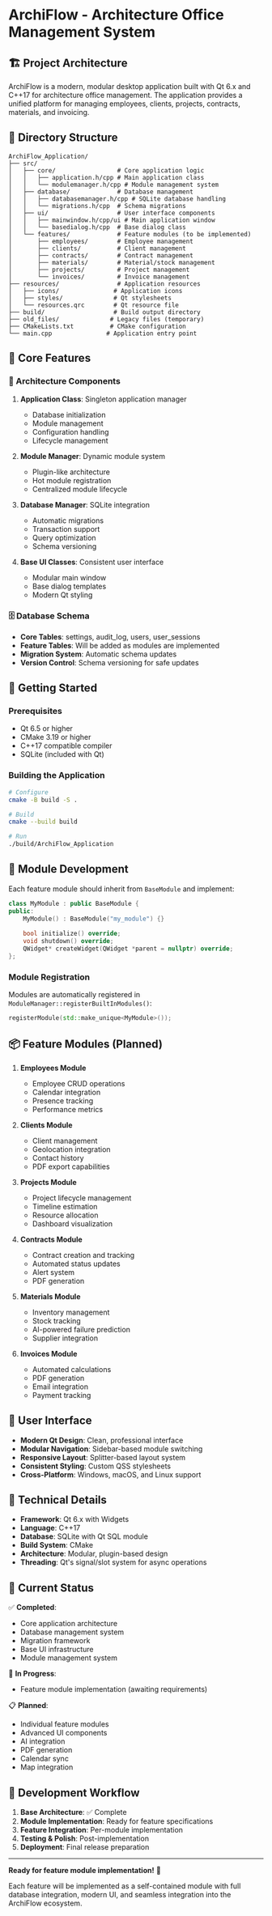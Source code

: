 # ArchiFlow - Architecture Office Management System

## 🏗️ Project Architecture

ArchiFlow is a modern, modular desktop application built with Qt 6.x and C++17 for architecture office management. The application provides a unified platform for managing employees, clients, projects, contracts, materials, and invoicing.

## 📁 Directory Structure

```
ArchiFlow_Application/
├── src/
│   ├── core/                 # Core application logic
│   │   ├── application.h/cpp # Main application class
│   │   └── modulemanager.h/cpp # Module management system
│   ├── database/             # Database management
│   │   ├── databasemanager.h/cpp # SQLite database handling
│   │   └── migrations.h/cpp  # Schema migrations
│   ├── ui/                   # User interface components
│   │   ├── mainwindow.h/cpp/ui # Main application window
│   │   └── basedialog.h/cpp  # Base dialog class
│   └── features/             # Feature modules (to be implemented)
│       ├── employees/        # Employee management
│       ├── clients/          # Client management
│       ├── contracts/        # Contract management
│       ├── materials/        # Material/stock management
│       ├── projects/         # Project management
│       └── invoices/         # Invoice management
├── resources/                # Application resources
│   ├── icons/               # Application icons
│   ├── styles/              # Qt stylesheets
│   └── resources.qrc        # Qt resource file
├── build/                   # Build output directory
├── old_files/              # Legacy files (temporary)
├── CMakeLists.txt          # CMake configuration
└── main.cpp               # Application entry point
```

## 🎯 Core Features

### 🔧 Architecture Components

1. **Application Class**: Singleton application manager
   - Database initialization
   - Module management
   - Configuration handling
   - Lifecycle management

2. **Module Manager**: Dynamic module system
   - Plugin-like architecture
   - Hot module registration
   - Centralized module lifecycle

3. **Database Manager**: SQLite integration
   - Automatic migrations
   - Transaction support
   - Query optimization
   - Schema versioning

4. **Base UI Classes**: Consistent user interface
   - Modular main window
   - Base dialog templates
   - Modern Qt styling

### 🗄️ Database Schema

- **Core Tables**: settings, audit_log, users, user_sessions
- **Feature Tables**: Will be added as modules are implemented
- **Migration System**: Automatic schema updates
- **Version Control**: Schema versioning for safe updates

## 🚀 Getting Started

### Prerequisites
- Qt 6.5 or higher
- CMake 3.19 or higher
- C++17 compatible compiler
- SQLite (included with Qt)

### Building the Application

```bash
# Configure
cmake -B build -S .

# Build
cmake --build build

# Run
./build/ArchiFlow_Application
```

## 🧩 Module Development

Each feature module should inherit from `BaseModule` and implement:

```cpp
class MyModule : public BaseModule {
public:
    MyModule() : BaseModule("my_module") {}
    
    bool initialize() override;
    void shutdown() override;
    QWidget* createWidget(QWidget *parent = nullptr) override;
};
```

### Module Registration

Modules are automatically registered in `ModuleManager::registerBuiltInModules()`:

```cpp
registerModule(std::make_unique<MyModule>());
```

## 📦 Feature Modules (Planned)

1. **Employees Module**
   - Employee CRUD operations
   - Calendar integration
   - Presence tracking
   - Performance metrics

2. **Clients Module**
   - Client management
   - Geolocation integration
   - Contact history
   - PDF export capabilities

3. **Projects Module**
   - Project lifecycle management
   - Timeline estimation
   - Resource allocation
   - Dashboard visualization

4. **Contracts Module**
   - Contract creation and tracking
   - Automated status updates
   - Alert system
   - PDF generation

5. **Materials Module**
   - Inventory management
   - Stock tracking
   - AI-powered failure prediction
   - Supplier integration

6. **Invoices Module**
   - Automated calculations
   - PDF generation
   - Email integration
   - Payment tracking

## 🎨 User Interface

- **Modern Qt Design**: Clean, professional interface
- **Modular Navigation**: Sidebar-based module switching
- **Responsive Layout**: Splitter-based layout system
- **Consistent Styling**: Custom QSS stylesheets
- **Cross-Platform**: Windows, macOS, and Linux support

## 🔧 Technical Details

- **Framework**: Qt 6.x with Widgets
- **Language**: C++17
- **Database**: SQLite with Qt SQL module
- **Build System**: CMake
- **Architecture**: Modular, plugin-based design
- **Threading**: Qt's signal/slot system for async operations

## 📝 Current Status

✅ **Completed**:
- Core application architecture
- Database management system
- Migration framework
- Base UI infrastructure
- Module management system

🚧 **In Progress**:
- Feature module implementation (awaiting requirements)

📋 **Planned**:
- Individual feature modules
- Advanced UI components
- AI integration
- PDF generation
- Calendar sync
- Map integration

## 🤝 Development Workflow

1. **Base Architecture**: ✅ Complete
2. **Module Implementation**: Ready for feature specifications
3. **Feature Integration**: Per-module implementation
4. **Testing & Polish**: Post-implementation
5. **Deployment**: Final release preparation

---

**Ready for feature module implementation!** 🚀

Each feature will be implemented as a self-contained module with full database integration, modern UI, and seamless integration into the ArchiFlow ecosystem.

